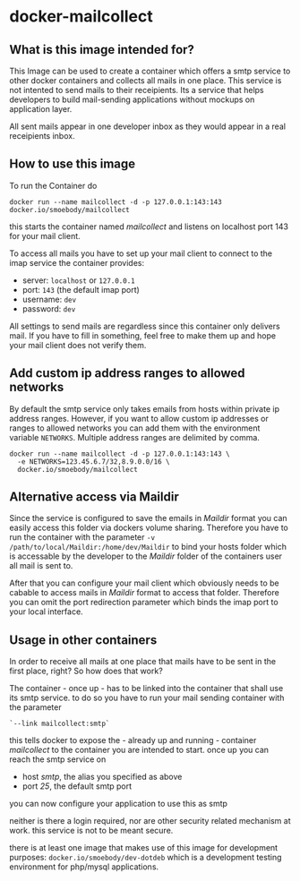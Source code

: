 # docker-mailcollect

## What is this image intended for?

This Image can be used to create a container which offers a smtp service to other docker containers and collects all mails in one place.
This service is not intented to send mails to their receipients. Its a service that helps developers to build mail-sending applications
without mockups on application layer.

All sent mails appear in one developer inbox as they would appear in a real receipients inbox.

## How to use this image

To run the Container do

    docker run --name mailcollect -d -p 127.0.0.1:143:143 docker.io/smoebody/mailcollect

this starts the container named _mailcollect_ and listens on localhost port 143 for your mail client.

To access all mails you have to set up your mail client to connect to the imap service the container provides:

* server: `localhost` or `127.0.0.1`
* port: `143` (the default imap port)
* username: `dev`
* password: `dev`

All settings to send mails are regardless since this container only delivers mail. If you have to fill in something,
feel free to make them up and hope your mail client does not verify them.

## Add custom ip address ranges to allowed networks

By default the smtp service only takes emails from hosts within private ip address ranges. However, if you want to allow custom ip addresses or ranges to allowed networks you can add them with the environment variable `NETWORKS`. Multiple address ranges are delimited by comma.
```
docker run --name mailcollect -d -p 127.0.0.1:143:143 \
  -e NETWORKS=123.45.6.7/32,8.9.0.0/16 \
  docker.io/smoebody/mailcollect
```

## Alternative access via Maildir

Since the service is configured to save the emails in _Maildir_ format you can easily access this folder via dockers volume sharing.
Therefore you have to run the container with the parameter `-v /path/to/local/Maildir:/home/dev/Maildir` to bind your hosts folder which
is accessable by the developer to the _Maildir_ folder of the containers user all mail is sent to.

After that you can configure your mail client which obviously needs to be cabable to access mails in _Maildir_ format to access that folder.
Therefore you can omit the port redirection parameter which binds the imap port to your local interface.

## Usage in other containers

In order to receive all mails at one place that mails have to be sent in the first place, right? So how does that work?

The container - once up - has to be linked into the container that shall use its smtp service. to do so you have to run your mail sending container
with the parameter

    `--link mailcollect:smtp`

this tells docker to expose the - already up and running - container _mailcollect_ to the container you are intended to start.
once up you can reach the smtp service on

* host _smtp_, the alias you specified as above
* port _25_, the default smtp port

you can now configure your application to use this as smtp

neither is there a login required, nor are other security related mechanism at work. this service is not to be meant secure.

there is at least one image that makes use of this image for development purposes: `docker.io/smoebody/dev-dotdeb` which is a
development testing environment for php/mysql applications.
